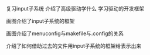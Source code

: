 复习input子系统
介绍了高级驱动学什么
学习驱动的开发框架

画图介绍了input子系统的框架

画图介绍了menuconfig与makefile与.config的关系

介绍了如何借助过去的文件用input子系统的框架给表示出来
